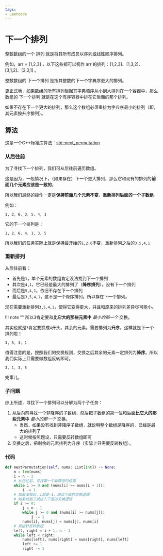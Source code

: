 ```yaml
---
tags:
- Leetcode
---
```


# 下一个排列

整数数组的一个 排列  就是将其所有成员以序列或线性顺序排列。

例如，arr = [1,2,3] ，以下这些都可以视作 arr 的排列：[1,2,3]、[1,3,2]、[3,1,2]、[2,3,1] 。

整数数组的 下一个排列 是指其整数的下一个字典序更大的排列。

更正式地，如果数组的所有排列根据其字典顺序从小到大排列在一个容器中，那么数组的 下一个排列 就是在这个有序容器中排在它后面的那个排列。

如果不存在下一个更大的排列，那么这个数组必须重排为字典序最小的排列（即，其元素按升序排列）。

## 算法

这是一个C++标准库算法：[std::next_permutation](https://en.cppreference.com/w/cpp/algorithm/next_permutation)

### 从后往前

为了寻找下一个排列，我们可从后往前遍历数组。

这是因为，一般情况下，（如果存在）下一个更大排列，那么它和现有的排列的**前面几个元素应该是一致的**。

所以我们最终的操作一定是**保持前面几个元素不变**，**重新排列后面的一个子数组**。

例如：

```text
1, 2, 6, 3, 5, 4, 1 
```

它的下一个排列是：

```text
1, 2, 6, 4, 1, 3, 5
```

所以我们的任务实际上就是保持最开始的`1,2,6`不变，重新排列之后的`3,5,4,1`

### 重新排列

从后往前看：

- 首先是`1`，单个元素的数组肯定没法找到下一个排列
- 其次是`4,1`，它已经是最大的排列了（**降序排列**），没有下一个排列
- 而后是`5,4,1`，依旧不存在下一个排列
- 最后是`3,5,4,1`，这不是一个降序排列。所以存在下一个排列。

现在需要重新排列`3,5,4,1`，使得它变得更大，并且和原来的排列差异尽可能小。

!!! note ""
    所以3肯定要和**比它大的那些元素中** *最小的那一个* 交换。

其实也就是`3`肯定要换成`4`开头。其余的元素，需要排列为**升序**，这样就是下一个排列啦！

```text
3, 5, 3, 1
```

值得注意的是，按照我们的交换规则，交换之后其余的元素一定排列为**降序**。所以我们实际上只需要做数组反转即可。

```text
3, 1, 3, 5
```

完事儿。

### 子问题

综上所述，寻找下一个排列可以分解为两个子任务：

1. 从后向前寻找一个非降序的子数组，然后把子数组的第一位和后面**比它大的那些元素中** *最小的那一个* 交换。
    - 当然，如果没有找到非降序子数组，就说明整个数组是降序的，已经是最大的排列了
    - 这时候按照题设，只需要反转数组即可
2. 交换之后，把剩余的元素排列为升序（实际上只需要反转数组）。

### 代码

```python
def nextPermutation(self, nums: List[int]) -> None:
    n = len(nums)
    i = n - 2
    # 从后往前，寻找第一个非降序的位置
    while i >= 0 and (nums[i] >= nums[i + 1]):
        i -= 1
    # 如果没找到，i就是-1，跳过下面的交换逻辑
    # 如果找到了就进入下面的交换逻辑
    if i >= 0:
        j = n - 1
        while j >= 0 and (nums[i] >= nums[j]):
            j -= 1
        nums[i], nums[j] = nums[j], nums[i]
    # 双指针反转数组
    left, right = i + 1, n - 1
    while left < right:
        nums[left], nums[right] = nums[right], nums[left]
        left += 1
        right -= 1
```
